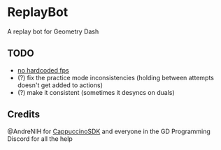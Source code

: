 # ReplayBot

A replay bot for Geometry Dash

## TODO
- [no hardcoded fps](https://github.com/matcool/ReplayBot/blob/rewrite/ReplaySystem.cpp#L17)
- (?) fix the practice mode inconsistencies (holding between attempts doesn't get added to actions)
- (?) make it consistent (sometimes it desyncs on duals)

## Credits
@AndreNIH for [CappuccinoSDK](https://github.com/AndreNIH/CappuccinoSDK)
and everyone in the GD Programming Discord for all the help
